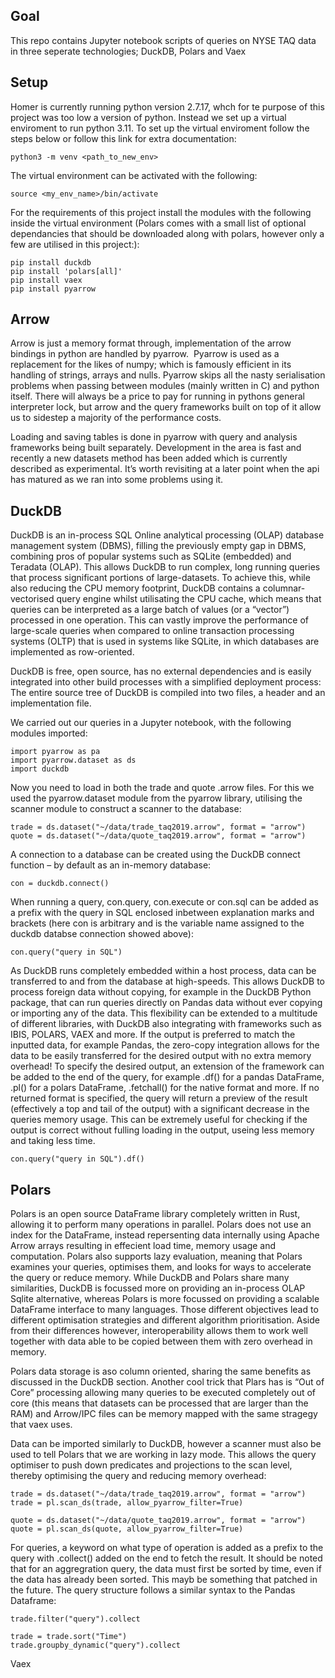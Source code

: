 Goal
-----

This repo contains Jupyter notebook scripts of queries on NYSE TAQ data in three seperate technologies; DuckDB, Polars and Vaex

Setup
-----

Homer is currently running python version 2.7.17, whch for te purpose of this project was too low a version of python. Instead we set up a virtual enviroment to run python 3.11. To set up the virtual enviroment follow the steps below or follow this link for extra documentation: 
```
python3 -m venv <path_to_new_env>
```
The virtual environment can be activated with the following:
```
source <my_env_name>/bin/activate
```
For the requirements of this project install the modules with the following inside the virtual environment (Polars comes with a small list of optional dependancies that should be downloaded along with polars, however only a few are utilised in this project:):
```
pip install duckdb
pip install 'polars[all]'
pip install vaex
pip install pyarrow
```
Arrow
--- 

Arrow is just a memory format through, implementation of the arrow bindings in python are handled by pyarrow.  Pyarrow is used as a replacement for the likes of numpy; which is famously efficient in its handling of strings, arrays and nulls. Pyarrow skips all the nasty serialisation problems when passing between modules (mainly written in C) and python itself. There will always be a price to pay for running in pythons general interpreter lock, but arrow and the query frameworks built on top of it allow us to sidestep a majority of the performance costs. 

Loading and saving tables is done in pyarrow with query and analysis frameworks being built separately. Development in the area is fast and recently a new datasets method has been added which is currently described as experimental. It’s worth revisiting at a later point when the api has matured as we ran into some problems using it.

DuckDB
---

DuckDB is an in-process SQL Online analytical processing (OLAP) database management system (DBMS), filling the previously empty gap in DBMS, combining pros of popular systems such as SQLite (embedded) and Teradata (OLAP). This allows DuckDB to run complex, long running queries that process significant portions of large-datasets. To achieve this, while also reducing the CPU memory footprint, DuckDB contains a columnar-vectorised query engine whilst utilisating the CPU cache, which means that queries can be interpreted as a large batch of values (or a “vector”) processed in one operation. This can vastly improve the performance of large-scale queries when compared to online transaction processing systems (OLTP) that is used in systems like SQLite, in which databases are implemented as row-oriented. 

DuckDB is free, open source, has no external dependencies and is easily integrated into other build processes with a simplified deployment process: The entire source tree of DuckDB is compiled into two files, a header and an implementation file.  

We carried out our queries in a Jupyter notebook, with the following modules imported:
```
import pyarrow as pa
import pyarrow.dataset as ds
import duckdb
```
Now you need to load in both the trade and quote .arrow files. For this we used the pyarrow.dataset module from the pyarrow library, utilising the scanner module to construct a scanner to the database:
```
trade = ds.dataset("~/data/trade_taq2019.arrow", format = "arrow")
quote = ds.dataset("~/data/quote_taq2019.arrow", format = "arrow")
```
A connection to a database can be created using the DuckDB connect function – by default as an in-memory database:
```
con = duckdb.connect()
```
When running a query, con.query, con.execute or con.sql can be added as a prefix with the query in SQL enclosed inbetween explanation marks and brackets (here con is arbitrary and is the variable name assigned to the duckdb databse connection showed above):
```
con.query("query in SQL")
```
As DuckDB runs completely embedded within a host process, data can be transferred to and from the database at high-speeds. This allows DuckDB to process foreign data without copying, for example in the DuckDB Python package, that can run queries directly on Pandas data without ever copying or importing any of the data. This flexibility can be extended to a multitude of different libraries, with DuckDB also integrating with frameworks such as IBIS, POLARS, VAEX and more. If the output is preferred to match the inputted data, for example Pandas, the zero-copy integration allows for the data to be easily transferred for the desired output with no extra memory overhead! To specify the desired output, an extension of the framework can be added to the end of the query, for example .df() for a pandas DataFrame, .pl() for a polars DataFrame, .fetchall() for the native format and more. If no returned format is specified, the query will return a preview of the result (effectively a top and tail of the output) with a significant decrease in the queries memory usage. This can be extremely useful for checking if the output is correct without fulling loading in the output, useing less memory and taking less time.
```
con.query("query in SQL").df()
```

Polars
---

Polars is an open source DataFrame library completely written in Rust, allowing it to perform many operations in parallel. Polars does not use an index for the DataFrame, instead repersenting data internally using Apache Arrow arrays resulting in effecient load time, memory usage and computation. Polars also supports lazy evaluation, meaning that Polars examines your queries, optimises them, and looks for ways to accelerate the query or reduce memory. While DuckDB and Polars share many similarities, DuckDB is focussed more on providing an in-process OLAP Sqlite alternative, whereas Polars is more focussed on providing a scalable DataFrame interface to many languages. Those different objectives lead to different optimisation strategies and different algorithm prioritisation. Aside from their differences however, interoperability allows them to work well together with data able to be copied between them with zero overhead in memory.

Polars data storage is aso column oriented, sharing the same benefits as discussed in the DuckDB section. Another cool trick that Plars has is “Out of Core” processing allowing many queries to be executed completely out of core (this means that datasets can be processed that are larger than the RAM) and Arrow/IPC files can be memory mapped with the same stragegy that vaex uses.

Data can be imported similarly to DuckDB, however a scanner must also be used to tell Polars that we are working in lazy mode. This allows the query optimiser to push down predicates and projections to the scan level, thereby optimising the query and reducing memory overhead:
```
trade = ds.dataset("~/data/trade_taq2019.arrow", format = "arrow")
trade = pl.scan_ds(trade, allow_pyarrow_filter=True)

quote = ds.dataset("~/data/quote_taq2019.arrow", format = "arrow")
quote = pl.scan_ds(quote, allow_pyarrow_filter=True)
```
For queries, a keyword on what type of operation is added as a prefix to the query with .collect() added on the end to fetch the result. It should be noted that for an aggregration query, the data must first be sorted by time, even if the data has already been sorted. This mayb be something that patched in the future. The query structure follows a similar syntax to the Pandas Dataframe:
```
trade.filter("query").collect

trade = trade.sort("Time")
trade.groupby_dynamic("query").collect
```
Vaex
